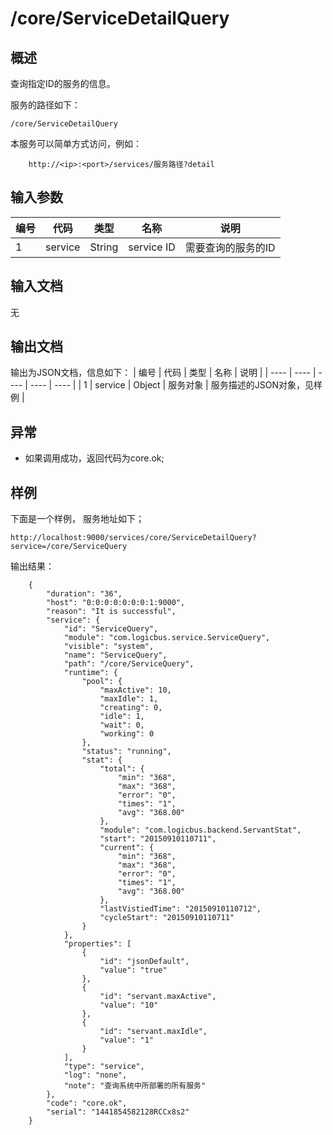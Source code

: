 # /core/ServiceDetailQuery

## 概述

查询指定ID的服务的信息。

服务的路径如下：
```
/core/ServiceDetailQuery
```

本服务可以简单方式访问，例如：
```
	http://<ip>:<port>/services/服务路径?detail
```

## 输入参数
| 编号 | 代码 | 类型 | 名称 | 说明 |
| ---- | ---- | ---- | ---- | ---- |
| 1 | service | String | service ID  | 需要查询的服务的ID |

## 输入文档
无

## 输出文档

输出为JSON文档，信息如下：
| 编号 | 代码 | 类型 | 名称 | 说明 |
| ---- | ---- | ---- | ---- | ---- |
| 1 | service | Object | 服务对象  | 服务描述的JSON对象，见样例 |

## 异常
* 如果调用成功，返回代码为core.ok;

## 样例

下面是一个样例，
服务地址如下；
```
http://localhost:9000/services/core/ServiceDetailQuery?service=/core/ServiceQuery
```
输出结果：
```
	{
	    "duration": "36", 
	    "host": "0:0:0:0:0:0:0:1:9000", 
	    "reason": "It is successful", 
	    "service": {
	        "id": "ServiceQuery", 
	        "module": "com.logicbus.service.ServiceQuery", 
	        "visible": "system", 
	        "name": "ServiceQuery", 
	        "path": "/core/ServiceQuery", 
	        "runtime": {
	            "pool": {
	                "maxActive": 10, 
	                "maxIdle": 1, 
	                "creating": 0, 
	                "idle": 1, 
	                "wait": 0, 
	                "working": 0
	            }, 
	            "status": "running", 
	            "stat": {
	                "total": {
	                    "min": "368", 
	                    "max": "368", 
	                    "error": "0", 
	                    "times": "1", 
	                    "avg": "368.00"
	                }, 
	                "module": "com.logicbus.backend.ServantStat", 
	                "start": "20150910110711", 
	                "current": {
	                    "min": "368", 
	                    "max": "368", 
	                    "error": "0", 
	                    "times": "1", 
	                    "avg": "368.00"
	                }, 
	                "lastVistiedTime": "20150910110712", 
	                "cycleStart": "20150910110711"
	            }
	        }, 
	        "properties": [
	            {
	                "id": "jsonDefault", 
	                "value": "true"
	            }, 
	            {
	                "id": "servant.maxActive", 
	                "value": "10"
	            }, 
	            {
	                "id": "servant.maxIdle", 
	                "value": "1"
	            }
	        ], 
	        "type": "service", 
	        "log": "none", 
	        "note": "查询系统中所部署的所有服务"
	    }, 
	    "code": "core.ok", 
	    "serial": "1441854582128RCCx8s2"
	}
```


